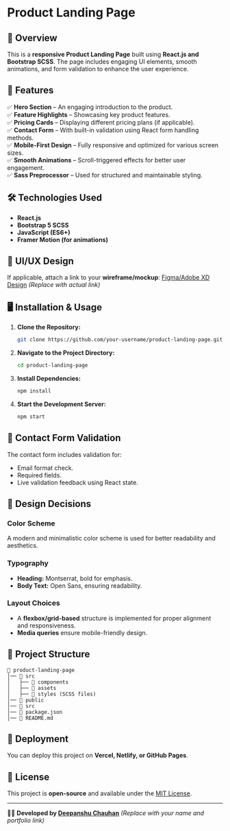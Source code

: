 # Product Landing Page

## 🚀 Overview
This is a **responsive Product Landing Page** built using **React.js and Bootstrap SCSS**. The page includes engaging UI elements, smooth animations, and form validation to enhance the user experience.

## 🎯 Features
✅ **Hero Section** – An engaging introduction to the product.  
✅ **Feature Highlights** – Showcasing key product features.  
✅ **Pricing Cards** – Displaying different pricing plans (if applicable).  
✅ **Contact Form** – With built-in validation using React form handling methods.  
✅ **Mobile-First Design** – Fully responsive and optimized for various screen sizes.  
✅ **Smooth Animations** – Scroll-triggered effects for better user engagement.  
✅ **Sass Preprocessor** – Used for structured and maintainable styling.  

## 🛠️ Technologies Used
- **React.js**
- **Bootstrap 5 SCSS**
- **JavaScript (ES6+)**
- **Framer Motion (for animations)**

## 📸 UI/UX Design
If applicable, attach a link to your **wireframe/mockup**: [Figma/Adobe XD Design](#) *(Replace with actual link)*

## 🖥️ Installation & Usage
1. **Clone the Repository:**
   ```sh
   git clone https://github.com/your-username/product-landing-page.git
   ```
2. **Navigate to the Project Directory:**
   ```sh
   cd product-landing-page
   ```
3. **Install Dependencies:**
   ```sh
   npm install
   ```
4. **Start the Development Server:**
   ```sh
   npm start
   ```

## 📩 Contact Form Validation
The contact form includes validation for:
- Email format check.
- Required fields.
- Live validation feedback using React state.

## 🎨 Design Decisions
### **Color Scheme**
A modern and minimalistic color scheme is used for better readability and aesthetics.

### **Typography**
- **Heading:** Montserrat, bold for emphasis.
- **Body Text:** Open Sans, ensuring readability.

### **Layout Choices**
- A **flexbox/grid-based** structure is implemented for proper alignment and responsiveness.
- **Media queries** ensure mobile-friendly design.

## 📂 Project Structure
```
📁 product-landing-page
│── 📁 src
│   ├── 📁 components
│   ├── 📁 assets
│   ├── 📁 styles (SCSS files)
│── 📄 public
│── 📄 src
│── 📄 package.json
│── 📄 README.md
```

## 🚀 Deployment
You can deploy this project on **Vercel, Netlify, or GitHub Pages**.

## 📜 License
This project is **open-source** and available under the [MIT License](LICENSE).

---
👨‍💻 **Developed by [Deepanshu Chauhan](#)**  *(Replace with your name and portfolio link)*

